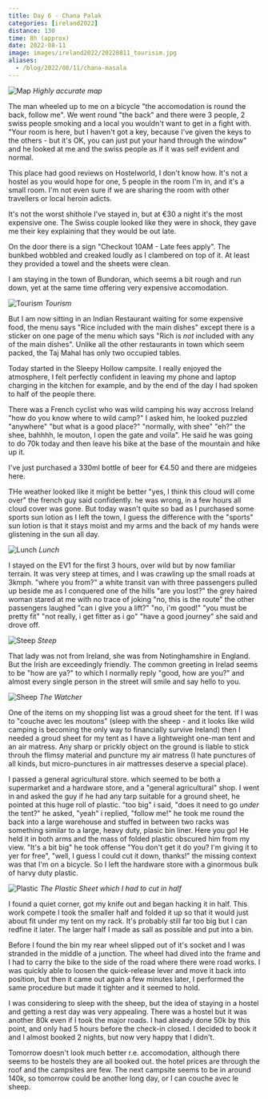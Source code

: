 ```yaml
--- 
title: Day 6 - Chana Palak
categories: [ireland2022]
distance: 130
time: 8h (approx)
date: 2022-08-11
image: images/ireland2022/20220811_tourisim.jpg
aliases:
  - /blog/2022/08/11/chana-masala
---
```


![Map](/images/ireland2022/20220811_map.jpg) 
*Highly accurate map*

The man wheeled up to me on a bicycle "the accomodation is round the back,
follow me". We went round "the back" and there were 3 people, 2 swiss people
smoking and a local you wouldn't want to get in a fight with. "Your room is
here, but I haven't got a key, because I've given the keys to the others - but
it's OK, you can just put your hand through the window" and he looked at me
and the swiss people as if it was self evident and normal.

This place had good reviews on Hostelworld, I don't know how. It's not a
hostel as you would hope for one, 5 people in the room I'm in, and it's a
small room. I'm not even sure if we are sharing the room with other travellers
or local heroin adicts.

It's not the worst shithole I've stayed in, but at €30 a night it's the most
expensive one. The Swiss couple looked like they were in shock, they
gave me their key explaining that they would be out late.

On the door there is a sign "Checkout 10AM - Late fees apply". The bunkbed
wobbled and creaked loudly as I clambered on top of it. At least they provided
a towel and the sheets were clean.

I am staying in the town of Bundoran, which seems a bit rough and run down,
yet at the same time offering very expensive accomodation.

![Tourism](/images/ireland2022/20220811_tourisim.jpg) 
*Tourism*

But I am now sitting in an Indian Restaurant waiting for some expensive food,
the menu says "Rice included with the main dishes" except there is a sticker
on one page of the menu which says "Rich is _not_ included with any of the
main dishes". Unlike all the other restaurants in town which seem packed, the
Taj Mahal has only two occupied tables.

Today started in the Sleepy Hollow campsite. I really enjoyed the atmosphere,
I felt perfectly confident in leaving my phone and laptop charging in the
kitchen for example, and by the end of the day I had spoken to half of the
people there.

There was a French cyclist who was wild camping his way accross Ireland "how
do you know where to wild camp?" I asked him, he looked puzzled "anywhere"
"but what is a good place?" "normally, with shee" "eh?" the shee, bahhhh, le
mouton, I open the gate and voila". He said he was going to do 70k today and
then leave his bike at the base of the mountain and hike up it.

I've just purchased a 330ml bottle of beer for €4.50 and there are midgeies
here.

THe weather looked like it might be better "yes, I think this cloud will come
over" the french guy said confidently. he was wrong, in a few hours all cloud
cover was gone. But today wasn't quite so bad as I purchased some sports sun
lotion as I left the town, I guess the difference with the "sports" sun lotion
is that it stays moist and my arms and the back of my hands were glistening in
the sun all day.

![Lunch](/images/ireland2022/20220811_lunch.jpg) 
*Lunch*

I stayed on the EV1 for the first 3 hours, over wild but by now familiar
terrain. It was very steep at times, and I was crawling up the small roads at
3kmph. "where you from?" a white transit van with three passengers pulled up
beside me as I conquered one of the hills "are you lost?" the grey haired
woman stared at me with no trace of joking "no, this is the route" the other
passengers laughed "can i give you a lift?" "no, i'm good!" "you must be
pretty fit" "not really, i get fitter as i go" "have a good journey" she said
and drove off.

![Steep](/images/ireland2022/20220811_steep.jpg) 
*Steep*

That lady was not from Ireland, she was from Notinghamshire in England. But
the Irish are exceedingly friendly. The common greeting in Irelad seems to be
"how are ya?" to which I normally reply "good, how are you?" and almost every
single person in the street will smile and say hello to you.

![Sheep](/images/ireland2022/20220811_sheep.jpg) 
*The Watcher*

One of the items on my shopping list was a groud sheet for the tent. If I was
to "couche avec les moutons" (sleep with the sheep - and it looks like wild
camping is becoming the only way to financially survive Ireland) then I needed
a groud sheet for my tent as I have a lightweight one-man tent and an air
matress. Any sharp or prickly object on the ground is liable to stick throuh
the flimsy material and puncture my air matress (I hate punctures of all
kinds, but micro-punctures in air mattresses deserve a special place).

I passed a general agricultural store. which seemed to be both a supermarket
and a hardware store, and a "general agricultural" shop. I went in and asked
the guy if he had any tarp suitable for a ground sheet, he pointed at this
huge roll of plastic. "too big" i said, "does it need to go _under_ the tent?"
he asked, "yeah" i replied, "follow me!" he took me round the back into a
large warehouse and stuffed in between two racks was something similar to a
large, heavy duty, plasic bin liner. Here you go! He held it in both arms and
the mass of folded plastic obscured him from my view. "It's a bit big" he took
offense "You don't get it do you? I'm giving it to yer for free", "well, I
guess I could cut it down, thanks!" the missing context was that I'm on a
bicycle. So I left the hardware store with a ginormous bulk of harvy duty
plastic.

![Plastic](/images/ireland2022/20220811_plastic.jpg) 
*The Plastic Sheet which I had to cut in half*

I found a quiet corner, got my knife out and began hacking it in half. This
work compete I took the smaller half and folded it up so that it would just
about fit under my tent on my rack. It's probably still far too big but I can
redfine it later. The larger half I made as sall as possible and put into a
bin.

Before I found the bin my rear wheel slipped out of it's socket and I was
stranded in the middle of a junction. The wheel had dived into the frame and I
had to carry the bike to the side of the road where there were road works. I
was quickly able to loosen the quick-release lever and move it back into
position, but then it came out again a few minutes later, I performed the same
procedure but made it tighter and it seemed to hold.

I was considering to sleep with the sheep, but the idea of staying in a hostel
and getting a rest day was very appealing. There was a hostel but it was
another 80k even if I took the major roads. I had already done 50k by this
point, and only had 5 hours before the check-in closed. I decided to book it
and I almost booked 2 nights, but now very happy that I didn't.

Tomorrow doesn't look much better r.e. accomodation, although there seems to
be hostels they are all booked out. the hotel prices are through the roof and
the campsites are few. The next campsite seems to be in around 140k, so
tomorrow could be another long day, or I can couche avec le sheep.












